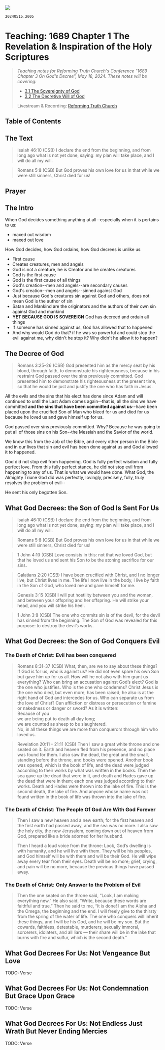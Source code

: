 <img class="intro-right" src="art-1689.png">

`20240515.2005`

# Teaching: 1689 Chapter 1 The Revelation & Inspiration of the Holy Scriptures

>*Teaching notes for Reforming Truth Church's Conference "1689 Chapter 3 On God's Decree", May 18, 2024. These notes will be covering:*
>
>- [3.1 The Sovereignty of God](confession-1689/1689-03-1-the-sovereignty-of-God.md)
>- [3.2 The Decretive Will of God](confession-1689/1689-03-2-the-decretive-will-of-God.md)
>
> Livestream & Recording: [Reforming Truth Church](https://www.youtube.com/@reformingtruthchurch/streams)

## Table of Contents

<!-- toc -->

## The Text

>Isaiah 46:10 (CSB) I declare the end from the beginning, and from long ago what is not yet done, saying: my plan will take place, and I will do all my will.

>Romans 5:8 (CSB) But God proves his own love for us in that while we were still sinners, Christ died for us!

## Prayer

## The Intro

When God decides something anything at all--especially when it is pertains to us:

- maxed out wisdom
- maxed out love

How God decides, how God ordains, how God decrees is unlike us

- First cause
- Creates creatures, men and angels
- God is not a creature, he is Creator and he creates creatures
- God is the first cause
- God is the first cause of all things
- God's creation--men and angels--are secondary causes
- God's creation--men and angels--sinned against God
- Just because God's creatures sin against God and others, does not mean God is the author of sin
- Satan and Mankind are the originators and the authors of their own sin against God and mankind
- **YET BECAUSE GOD IS SOVEREIGN** God has decreed and ordain all things
- If someone has sinned against us, God has allowed that to happened
- And why would God do that? if he was so powerful and could stop the evil against me, why didn't he stop it? Why didn't he allow it to happen?

## The Decree of God

>Romans 3:25–26 (CSB) God presented him as the mercy seat by his blood, through faith, to demonstrate his righteousness, because in his restraint God passed over the sins previously committed. God presented him to demonstrate his righteousness at the present time, so that he would be just and justify the one who has faith in Jesus.

All the evils and the sins that his elect has done since Adam and will continued to until the Last Adam comes again--that is, all the sins we have committed **and the sins that have been committed against us**--have been placed upon the crucified Son of Man who bleed for us and died for us because he loved us and gave himself up for us.

God passed over sins previously committed. Why? Because he was going to put all of those sins on his Son--the Messiah and the Savior of the world.

We know this from the Job of the Bible, and every other person in the Bible and in our lives that sin and evil has been done against us and God allowed it to happened.

God did not stop evil from happening. God is fully perfect wisdom and fully perfect love. From this fully perfect stance, he did not stop evil from happening to any of us. That is what we would have done. What God, the Almighty Triune God did was perfectly, lovingly, precisely, fully, truly resolves the problem of evil--

He sent his only begotten Son.

## What God Decrees: the Son of God Is Sent For Us

>Isaiah 46:10 (CSB) I declare the end from the beginning, and from long ago what is not yet done, saying: my plan will take place, and I will do all my will.

>Romans 5:8 (CSB) But God proves his own love for us in that while we were still sinners, Christ died for us!

>1 John 4:10 (CSB) Love consists in this: not that we loved God, but that he loved us and sent his Son to be the atoning sacrifice for our sins.

>Galatians 2:20 (CSB) I have been crucified with Christ, and I no longer live, but Christ lives in me. The life I now live in the body, I live by faith in the Son of God, who loved me and gave himself for me.

>Genesis 3:15 (CSB) I will put hostility between you and the woman, and between your offspring and her offspring. He will strike your head, and you will strike his heel.

>1 John 3:8 (CSB) The one who commits sin is of the devil, for the devil has sinned from the beginning. The Son of God was revealed for this purpose: to destroy the devil’s works.

## What God Decrees: the Son of God Conquers Evil

### The Death of Christ: Evil has been conquered

>Romans 8:31-37 (CSB) What, then, are we to say about these things? If God is for us, who is against us? He did not even spare his own Son but gave him up for us all. How will he not also with him grant us everything? Who can bring an accusation against God’s elect? God is the one who justifies. Who is the one who condemns? Christ Jesus is the one who died, but even more, has been raised; he also is at the right hand of God and intercedes for us. Who can separate us from the love of Christ? Can affliction or distress or persecution or famine or nakedness or danger or sword? As it is written:  
>Because of you  
>we are being put to death all day long;  
>we are counted as sheep to be slaughtered.  
>No, in all these things we are more than conquerors through him who loved us.

>Revelation 20:11 - 21:11 (CSB) Then I saw a great white throne and one seated on it. Earth and heaven fled from his presence, and no place was found for them. I also saw the dead, the great and the small, standing before the throne, and books were opened. Another book was opened, which is the book of life, and the dead were judged according to their works by what was written in the books. Then the sea gave up the dead that were in it, and death and Hades gave up the dead that were in them; each one was judged according to their works. Death and Hades were thrown into the lake of fire. This is the second death, the lake of fire. And anyone whose name was not found written in the book of life was thrown into the lake of fire.

### The Death of Christ: The People Of God Are With God Forever

>Then I saw a new heaven and a new earth; for the first heaven and the first earth had passed away, and the sea was no more. I also saw the holy city, the new Jerusalem, coming down out of heaven from God, prepared like a bride adorned for her husband.
>
>Then I heard a loud voice from the throne: Look, God’s dwelling is with humanity, and he will live with them. They will be his peoples, and God himself will be with them and will be their God. He will wipe away every tear from their eyes. Death will be no more; grief, crying, and pain will be no more, because the previous things have passed away.

### The Death of Christ: Only Answer to the Problem of Evil

>Then the one seated on the throne said, “Look, I am making everything new.” He also said, “Write, because these words are faithful and true.” Then he said to me, “It is done! I am the Alpha and the Omega, the beginning and the end. I will freely give to the thirsty from the spring of the water of life. The one who conquers will inherit these things, and I will be his God, and he will be my son. But the cowards, faithless, detestable, murderers, sexually immoral, sorcerers, idolaters, and all liars — their share will be in the lake that burns with fire and sulfur, which is the second death.”

## What God Decrees For Us: Not Vengeance But Love

TODO: Verse

## What God Decrees For Us: Not Condemnation But Grace Upon Grace

TODO: Verse

## What God Decrees For Us: Not Endless Just Wrath But Never Ending Mercies

TODO: Verse
